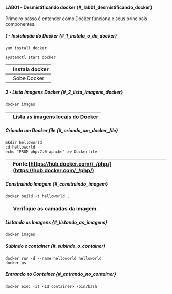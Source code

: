 #### LAB01 - Desmistificando docker {#_lab01_desmistificando_docker}

Primeiro passo é entender como Docker funciona e seus principais componentes.

##### 1 - Instalação do Docker {#_1_instala_o_do_docker}

```
yum install docker 

systemctl start docker
```

|  | Instala docker |
| :--- | :--- |
|  | Sobe Docker |

##### 2 - Lista Imagens Docker {#_2_lista_imagens_docker}

```
docker images
```

|  | Lista as imagens locais do Docker |
| :--- | :--- |


##### Criando um Docker file {#_criando_um_docker_file}

```
mkdir helloworld
cd helloworld
echo "FROM php:7.0-apache" >> Dockerfile
```

|  | Fonte:[https://hub.docker.com/\_/php/](https://hub.docker.com/_/php/) |
| :--- | :--- |


##### Construindo Imagem {#_construindo_imagem}

```
docker build -t helloworld .
```

|  | Verifique as camadas da imagem. |
| :--- | :--- |


##### Listando as Imagens {#_listando_as_imagens}

```
docker images
```

##### Subindo o container {#_subindo_o_container}

```
docker run -d --name helloworld helloworld
docker ps
```

##### Entrando no Container {#_entrando_no_container}

```
docker exec -it <id container> /bin/bash
```

 

